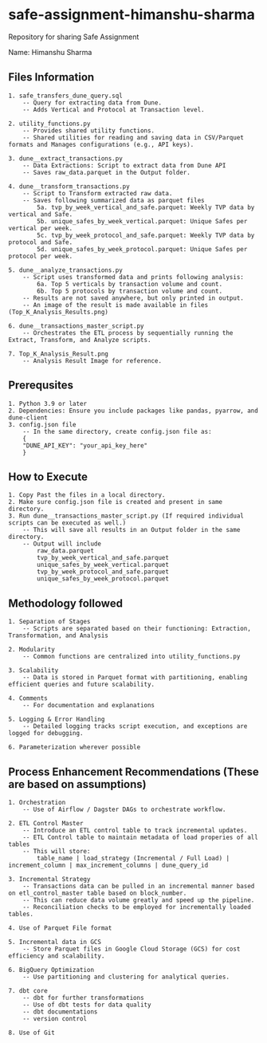 # safe-assignment-himanshu-sharma
Repository for sharing Safe Assignment

Name: Himanshu Sharma

## Files Information
	1. safe_transfers_dune_query.sql 
		-- Query for extracting data from Dune.
		-- Adds Vertical and Protocol at Transaction level.

	2. utility_functions.py
		-- Provides shared utility functions.
		-- Shared utilities for reading and saving data in CSV/Parquet formats and Manages configurations (e.g., API keys).

	3. dune__extract_transactions.py
		-- Data Extractions: Script to extract data from Dune API 
		-- Saves raw_data.parquet in the Output folder.

	4. dune__transform_transactions.py
		-- Script to Transform extracted raw data.
		-- Saves following summarized data as parquet files
			5a. tvp_by_week_vertical_and_safe.parquet: Weekly TVP data by vertical and Safe.
			5b. unique_safes_by_week_vertical.parquet: Unique Safes per vertical per week.
			5c. tvp_by_week_protocol_and_safe.parquet: Weekly TVP data by protocol and Safe.
			5d. unique_safes_by_week_protocol.parquet: Unique Safes per protocol per week.

	5. dune__analyze_transactions.py
		-- Script uses transformed data and prints following analysis:
			6a. Top 5 verticals by transaction volume and count.
			6b. Top 5 protocols by transaction volume and count.
		-- Results are not saved anywhere, but only printed in output.
		-- An image of the result is made available in files (Top_K_Analysis_Results.png)

	6. dune__transactions_master_script.py
		-- Orchestrates the ETL process by sequentially running the Extract, Transform, and Analyze scripts.

	7. Top_K_Analysis_Result.png 
		-- Analysis Result Image for reference.


## Prerequsites
	1. Python 3.9 or later
	2. Dependencies: Ensure you include packages like pandas, pyarrow, and dune-client
	3. config.json file
		-- In the same directory, create config.json file as:
		{
    	"DUNE_API_KEY": "your_api_key_here"
		}


## How to Execute
	1. Copy Past the files in a local directory.
	2. Make sure config.json file is created and present in same directory.
	3. Run dune__transactions_master_script.py (If required individual scripts can be executed as well.)
		-- This will save all results in an Output folder in the same directory.
		-- Output will include 
			raw_data.parquet
			tvp_by_week_vertical_and_safe.parquet
			unique_safes_by_week_vertical.parquet
			tvp_by_week_protocol_and_safe.parquet
			unique_safes_by_week_protocol.parquet


## Methodology followed
	1. Separation of Stages
		-- Scripts are separated based on their functioning: Extraction, Transformation, and Analysis

	2. Modularity
		-- Common functions are centralized into utility_functions.py

	3. Scalability
		-- Data is stored in Parquet format with partitioning, enabling efficient queries and future scalability.

	4. Comments
		-- For documentation and explanations

	5. Logging & Error Handling
		-- Detailed logging tracks script execution, and exceptions are logged for debugging.

	6. Parameterization wherever possible 


## Process Enhancement Recommendations (These are based on assumptions)
	1. Orchestration
		-- Use of Airflow / Dagster DAGs to orchestrate workflow.

	2. ETL Control Master
		-- Introduce an ETL control table to track incremental updates.
		-- ETL Control table to maintain metadata of load properies of all tables
		-- This will store:
			table_name | load_strategy (Incremental / Full Load) | increment_column | max_increment_columns | dune_query_id

	3. Incremental Strategy
		-- Transactions data can be pulled in an incremental manner based on etl_control_master table based on block_number.
		-- This can reduce data volume greatly and speed up the pipeline.
		-- Reconciliation checks to be employed for incrementally loaded tables.

	4. Use of Parquet File format

	5. Incremental data in GCS
		-- Store Parquet files in Google Cloud Storage (GCS) for cost efficiency and scalability.

	6. BigQuery Optimization
		-- Use partitioning and clustering for analytical queries.

	7. dbt core
		-- dbt for further transformations
		-- Use of dbt tests for data quality
		-- dbt documentations
		-- version control

	8. Use of Git
